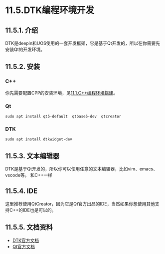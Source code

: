 # 11.5.DTK编程环境开发

## 11.5.1. 介绍

DTK是deepin和UOS使用的一套开发框架，它是基于Qt开发的，所以在你需要先安装Qt的开发环境。

## 11.5.2. 安装

### C++

你先需要配置CPP的安装环境，见[11.1.C++编程环境搭建](./11.1.C++编程环境搭建.md)。

### Qt

```Shell
sudo apt install qt5-default  qtbase5-dev  qtcreator
```

### DTK

```Shell
sudo apt install dtkwidget-dev
```

## 11.5.3. 文本编辑器

DTK是基于Qt开发的，所以你可以使用任意的文本编辑器，比如vim、emacs、vscode等。 和C++一样

## 11.5.4. IDE

这里推荐使用QtCreator，因为它是Qt官方出品的IDE，当然如果你想使用其他支持C++的IDE也是可以的。

## 11.5.5. 文档资料

- [DTK官方文档](https://docs.deepin.org/info/%E5%BC%80%E5%8F%91%E5%85%A5%E9%97%A8/%E5%9F%BA%E7%A1%80%E7%8E%AF%E5%A2%83/DTK/%E5%BC%80%E5%8F%91)
- [Qt官方文档](https://doc.qt.io/qt-5/index.html)
